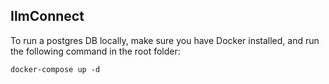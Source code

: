 ## IlmConnect

To run a postgres DB locally, make sure you have Docker installed, and run the following command in the root folder:

```
docker-compose up -d
```
